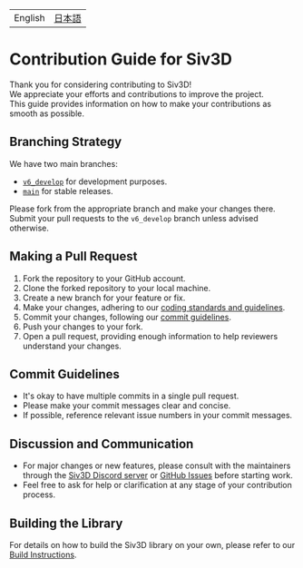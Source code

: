 ﻿| | |
|--|--|
| English | [日本語](CONTRIBUTING.ja.md) |

# Contribution Guide for Siv3D
Thank you for considering contributing to Siv3D!  
We appreciate your efforts and contributions to improve the project.  
This guide provides information on how to make your contributions as smooth as possible.

## Branching Strategy
We have two main branches:
- [`v6_develop`](https://github.com/Siv3D/OpenSiv3D/tree/v6_develop) for development purposes.
- [`main`](https://github.com/Siv3D/OpenSiv3D) for stable releases.

Please fork from the appropriate branch and make your changes there. Submit your pull requests to the `v6_develop` branch unless advised otherwise.

## Making a Pull Request
1. Fork the repository to your GitHub account.
2. Clone the forked repository to your local machine.
3. Create a new branch for your feature or fix.
4. Make your changes, adhering to our [coding standards and guidelines](https://siv3d.github.io/en-us/develop/coding-style/).
5. Commit your changes, following our [commit guidelines](#commit-guidelines).
6. Push your changes to your fork.
7. Open a pull request, providing enough information to help reviewers understand your changes.

## Commit Guidelines
- It's okay to have multiple commits in a single pull request.
- Please make your commit messages clear and concise.
- If possible, reference relevant issue numbers in your commit messages.

## Discussion and Communication
- For major changes or new features, please consult with the maintainers through the [Siv3D Discord server](https://siv3d.github.io/en-us/community/community/) or [GitHub Issues](https://github.com/Siv3D/OpenSiv3D/issues) before starting work.
- Feel free to ask for help or clarification at any stage of your contribution process.

## Building the Library
For details on how to build the Siv3D library on your own, please refer to our [Build Instructions](https://siv3d.github.io/en-us/develop/build/).
